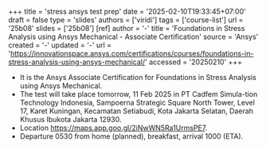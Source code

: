 +++
title = 'stress ansys test prep'
date = '2025-02-10T19:33:45+07:00'
draft = false
type = 'slides'
authors = ['viridi']
tags = ['course-list']
url = '25b08'
slides = ['25b08']
[ref]
author = '-'
title = 'Foundations in Stress Analysis using Ansys Mechanical - Associate Certification'
source = 'Ansys'
created = '-'
updated = '-'
url = 'https://innovationspace.ansys.com/certifications/courses/foundations-in-stress-analysis-using-ansys-mechanical/'
accessed = '20250210'
+++
<!--more-->

+ It is the Ansys Associate Certification for Foundations in Stress Analysis using Ansys Mechanical.
+ The test will take place tomorrow, 11 Feb 2025 in PT Cadfem Simula-tion Technology Indonesia, Sampoerna Strategic Square North Tower, Level 17, Karet Kuningan, Kecamatan Setiabudi, Kota Jakarta Selatan, Daerah Khusus Ibukota Jakarta 12930.
+ Location https://maps.app.goo.gl/2iNwWN5Ra1UrmsPE7.
+ Departure 0530 from home (planned), breakfast, arrival 1000 (ETA).
